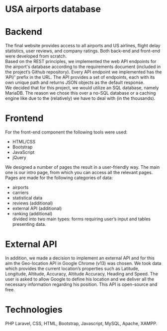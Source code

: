 # USA airports database
# Backend  
The final website provides access to all airports and US airlines, flight delay statistics, user reviews, and company ratings. 
Both back-end and front-end were developed from scratch.  
Based on the REST principles, we implemented the web API endpoints for the airport's database according to the requirements document (included in the project’s Github repository). Every API endpoint we implemented has the ’API/’ prefix in the URL.
The API provides a set of endpoints, each with its own unique path and returns JSON objects as the default response.  
We decided that for this project, we would utilize an SQL database, namely MariaDB. The reason we chose this over a no-SQL
database or a caching engine like due to the  (relatively) we have to deal with (in the thousands).   

# Frontend
For the front-end component the following tools were used:  
* HTML/CSS  
* Bootstrap  
* JavaScript  
* jQuery  
  
We designed a number of pages the result in a user-friendly  way. The main one is our intro page, 
from which you can access all the relevant pages. Pages are made for the following categories of data:  
* airports  
* carriers  
* statistical data  
* reviews (additional)  
* external API (additional)  
* ranking (additional)  
divided into two main types: forms requiring user’s input and tables presenting data.
# External API  
In addition, we made a decision to implement an external API and for this aim the Geo-location API in Google Chrome (v13) 
was chosen. We took data which provides the current location’s properties such as Latitude, Longitude, Altitude, Accuracy, Altitude Accuracy, Heading and Speed. The user is asked to allow Google to define his location and we deliver all 
the necessary information regarding his position. This API is open-source and free.  
# Technologies  
PHP Laravel, CSS, HTML, Bootstrap, Javascript, MySQL, Apache, XAMPP.
